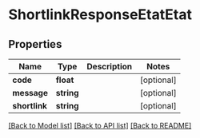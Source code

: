 # ShortlinkResponseEtatEtat

## Properties
Name | Type | Description | Notes
------------ | ------------- | ------------- | -------------
**code** | **float** |  | [optional] 
**message** | **string** |  | [optional] 
**shortlink** | **string** |  | [optional] 

[[Back to Model list]](../README.md#documentation-for-models) [[Back to API list]](../README.md#documentation-for-api-endpoints) [[Back to README]](../README.md)


